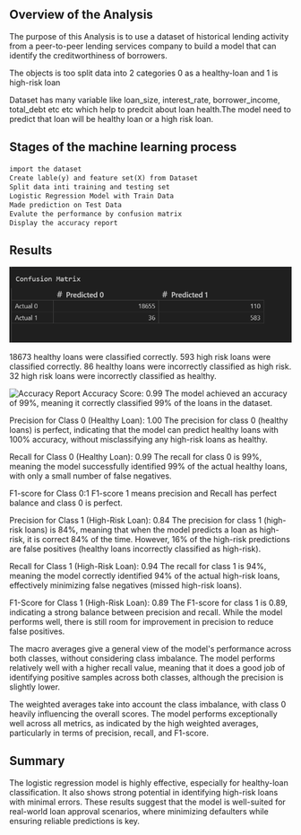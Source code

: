 ## Overview of the Analysis

The purpose of this Analysis is to use a dataset of historical lending activity from a peer-to-peer lending services company to build a model that can identify the creditworthiness of borrowers.

The objects is too split data into 2 categories 0 as a healthy-loan and 1 is high-risk loan

Dataset has many variable like loan_size, interest_rate, borrower_income, total_debt etc etc which help to predcit about loan health.The model need to predict that loan will be healthy loan or a high risk loan.

## Stages of the machine learning process
    import the dataset
    Create lable(y) and feature set(X) from Dataset
    Split data inti training and testing set
    Logistic Regression Model with Train Data
    Made prediction on Test Data
    Evalute the performance by confusion matrix
    Display the accuracy report

## Results

![Result of Confusion Matrix](confusion_matrix.png)

18673 healthy loans were classified correctly.
593 high risk loans were classified correctly.
86 healthy loans were incorrectly classified as high risk.
32 high risk loans were incorrectly classified as healthy.

![Accuracy Report](accuracy_reprt.png)
Accuracy Score: 0.99
The model achieved an accuracy of 99%, meaning it correctly classified 99% of the loans in the dataset.

Precision for Class 0 (Healthy Loan): 1.00
The precision for class 0 (healthy loans) is perfect, indicating that the model can predict healthy loans with 100% accuracy, without misclassifying any high-risk loans as healthy.

Recall for Class 0 (Healthy Loan): 0.99
The recall for class 0 is 99%, meaning the model successfully identified 99% of the actual healthy loans, with only a small number of false negatives.

F1-score for Class 0:1
F1-score 1 means precision and Recall has perfect balance and class 0 is perfect.

Precision for Class 1 (High-Risk Loan): 0.84
The precision for class 1 (high-risk loans) is 84%, meaning that when the model predicts a loan as high-risk, it is correct 84% of the time. However, 16% of the high-risk predictions are false positives (healthy loans incorrectly classified as high-risk).

Recall for Class 1 (High-Risk Loan): 0.94
The recall for class 1 is 94%, meaning the model correctly identified 94% of the actual high-risk loans, effectively minimizing false negatives (missed high-risk loans).

F1-Score for Class 1 (High-Risk Loan): 0.89
The F1-score for class 1 is 0.89, indicating a strong balance between precision and recall. While the model performs well, there is still room for improvement in precision to reduce false positives.


The macro averages give a general view of the model's performance across both classes, without considering class imbalance. The model performs relatively well with a higher recall value, meaning that it does a good job of identifying positive samples across both classes, although the precision is slightly lower.

The weighted averages take into account the class imbalance, with class 0 heavily influencing the overall scores. The model performs exceptionally well across all metrics, as indicated by the high weighted averages, particularly in terms of precision, recall, and F1-score.


## Summary

The logistic regression model is highly effective, especially for healthy-loan classification. It also shows strong potential in identifying high-risk loans with minimal errors. These results suggest that the model is well-suited for real-world loan approval scenarios, where minimizing defaulters while ensuring reliable predictions is key.
